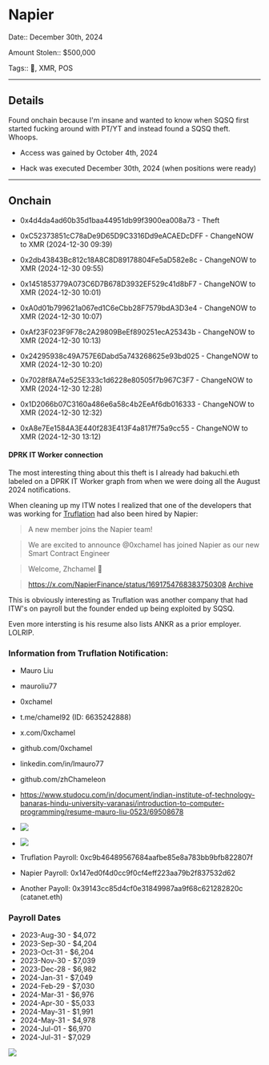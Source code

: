 # Napier

Date:: December 30th, 2024

Amount Stolen:: $500,000

Tags:: 🔑, XMR, POS


---



## Details

Found onchain because I'm insane and wanted to know when SQSQ first started fucking around with PT/YT and instead found a SQSQ theft. Whoops.

- Access was gained by October 4th, 2024

- Hack was executed December 30th, 2024 (when positions were ready)



---

## Onchain

- 0x4d4da4ad60b35d1baa44951db99f3900ea008a73 - Theft

- 0xC52373851cC78aDe9D65D9C3316Dd9eACAEDcDFF - ChangeNOW to XMR (2024-12-30 09:39)

- 0x2db43843Bc812c18A8C8D89178804Fe5aD582e8c - ChangeNOW to XMR (2024-12-30 09:55)

- 0x1451853779A073C6D7B678D3932EF529c41d8bF7 - ChangeNOW to XMR (2024-12-30 10:01)

- 0xA0d01b799621a067ed1C6eCbb28F7579bdA3D3e4 - ChangeNOW to XMR (2024-12-30 10:07)

- 0xAf23F023F9F78c2A29809BeEf890251ecA25343b - ChangeNOW to XMR (2024-12-30 10:13)

- 0x24295938c49A757E6Dabd5a743268625e93bd025 - ChangeNOW to XMR (2024-12-30 10:20)

- 0x7028f8A74e525E333c1d6228e80505f7b967C3F7 - ChangeNOW to XMR (2024-12-30 12:28)

- 0x1D2066b07C3160a486e6a58c4b2EeAf6db016333 - ChangeNOW to XMR (2024-12-30 12:32)

- 0xA8e7Ee1584A3E440f283E413F4a817ff75a9cc55 - ChangeNOW to XMR (2024-12-30 13:12)



#### DPRK IT Worker connection

The most interesting thing about this theft is I already had bakuchi.eth labeled on a DPRK IT Worker graph from when we were doing all the August 2024 notifications.

When cleaning up my ITW notes I realized that one of the developers that was working for [Truflation](./truflation.md) had also been hired by Napier:

> A new member joins the Napier team!

> We are excited to announce @0xchamel has joined Napier as our new Smart Contract Engineer

> Welcome, Zhchamel 💜

> https://x.com/NapierFinance/status/1691754768383750308 [Archive](https://archive.ph/H24TI)

This is obviously interesting as Truflation was another company that had ITW's on payroll but the founder ended up being exploited by SQSQ.

Even more intersting is his resume also lists ANKR as a prior employer. LOLRIP.



### Information from Truflation Notification:

- Mauro Liu

- mauroliu77

- 0xchamel

- t.me/chamel92 (ID: 6635242888)

- x.com/0xchamel

- github.com/0xchamel

- linkedin.com/in/lmauro77

- github.com/zhChameleon

- https://www.studocu.com/in/document/indian-institute-of-technology-banaras-hindu-university-varanasi/introduction-to-computer-programming/resume-mauro-liu-0523/69508678

- ![](../images/mauroliu77-chamel92-01.png)

- ![](../images/mauroliu77-chamel92-02.png)

- Truflation Payroll: 0xc9b46489567684aafbe85e8a783bb9bfb822807f

- Napier Payroll: 0x147ed0f4d0cc9f0cf4eff223aa79b2f837532d62

- Another Payoll: 0x39143cc85d4cf0e31849987aa9f68c621282820c (catanet.eth)



### Payroll Dates

- 2023-Aug-30 - $4,072
- 2023-Sep-30 - $4,204
- 2023-Oct-31 - $6,204
- 2023-Nov-30 - $7,039
- 2023-Dec-28 - $6,982
- 2024-Jan-31 - $7,049
- 2024-Feb-29 - $7,030
- 2024-Mar-31 - $6,976
- 2024-Apr-30 - $5,033
- 2024-May-31 - $1,991
- 2024-May-31 - $4,978
- 2024-Jul-01 - $6,970
- 2024-Jul-31 - $7,029


![](../images/napier-hacker.png)